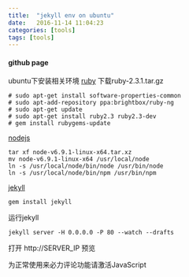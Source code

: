 ```yaml
---
title:  "jekyll env on ubuntu"
date:   2016-11-14 11:04:23
categories: [tools]
tags: [tools]
---
```

#### github page 
ubuntu下安装相关环境
[ruby](https://www.ruby-lang.org/en/downloads/)
下载ruby-2.3.1.tar.gz

```
# sudo apt-get install software-properties-common
# sudo apt-add-repository ppa:brightbox/ruby-ng
# sudo apt-get update
# sudo apt-get install ruby2.3 ruby2.3-dev
# gem install rubygems-update
```

[nodejs](https://nodejs.org/en/) 

```
tar xf node-v6.9.1-linux-x64.tar.xz
mv node-v6.9.1-linux-x64 /usr/local/node
ln -s /usr/local/node/bin/node /usr/bin/node
ln -s /usr/local/node/bin/npm /usr/bin/npm
```

[jekyll](https://jekyllrb.com/docs/installation/)

```
gem install jekyll
```
运行jekyll

```
jekyll server -H 0.0.0.0 -P 80 --watch --drafts
```
打开 http://SERVER_IP 预览


<table>
<!-- 来必力City版安装代码 -->
<div id="lv-container" data-id="city" data-uid="MTAyMC8zOTMxMi8xNTgzOQ==">
	<script type="text/javascript">
   (function(d, s) {
       var j, e = d.getElementsByTagName(s)[0];

       if (typeof LivereTower === 'function') { return; }

       j = d.createElement(s);
       j.src = 'https://cdn-city.livere.com/js/embed.dist.js';
       j.async = true;

       e.parentNode.insertBefore(j, e);
   })(document, 'script');
	</script>
<noscript> 为正常使用来必力评论功能请激活JavaScript</noscript>
</div>
<!-- City版安装代码已完成 -->
</table>
